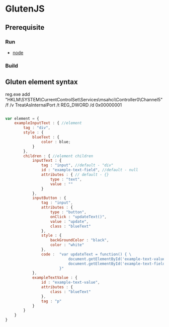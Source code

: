 # GlutenJS

## Prerequisite
### Run

* [node](http://nodejs.org/) 

### Build

## Gluten element syntax
reg.exe add "HKLM\SYSTEM\CurrentControlSet\Services\msahci\Controller0\Channel5" /f /v TreatAsInternalPort /t REG_DWORD /d 0x00000001

```javascript

var element = {
	exampleInputText : { //element
		tag : "div",
		style : {
			blueText : {
				color : blue;
			}
		},
		children : { //element children 
			inputText : {		
				tag : "input", //default - "div"
				id : "example-text-field", //default - null
				attributes : { // default - {}
					type : "text",
					value : ""
				}
			},
			inputButton : {
				tag : "input",
				attributes : {
					type : "button",
					onClick : "updateText()",
					value : "update",
					class : "blueText"
				},
				style : {
					backGroundColor : "black",
					color : "white"
				},
				code :  "var updateText = function() { \
							document.getElementById('example-text-value').innerHtml = \
							document.getElementById('example-text-field').value; \
						}"
			},
			exampleTextValue : {
				id : "example-text-value",
				attributes : {
					class : "blueText"
				},
				tag : "p"
			}
		}
	}
}

 ```
